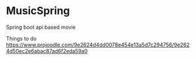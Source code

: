 # MusicSpring
 Spring boot api based movie 


Things to do 
https://www.projoodle.com/9e2624d4dd0078e454e13a5d7c294756/9e2624d50ec2e6abac87ad6f2eda59a0
